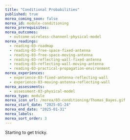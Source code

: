 ```yaml
---
title: "Conditional Probabilities"
published: true
morea_coming_soon: false
morea_id: module-conditioning
morea_prerequisites:
morea_outcomes:
  - outcome-wireless-channenl-physical-model
morea_readings:
  - reading-03-roadmap
  - reading-03-free-space-fixed-antenna
  - reading-03-free-space-moving-antenna
  - reading-03-reflecting-wall-fixed-antenna
  - reading-03-reflecting-wall-moving-antenna
  - reading-03-practical-propagation-environment
morea_experiences:
  - experience-03-fixed-antenna-reflecting-wall
  - experience-03-moving-antenna-reflecting-wall
morea_assessments:
  - assessment-03-physical-model
morea_type: module
morea_icon_url: /morea/03-conditioning/Thomas_Bayes.gif
morea_start_date: "2025-01-24"
morea_end_date: "2025-01-31"
morea_labels:
morea_sort_order: 3
---
```


Starting to get tricky.